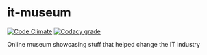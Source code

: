 # it-museum
[![Code Climate](https://img.shields.io/codeclimate/maintainability/project-six/it-museum.svg)](https://codeclimate.com/github/project-six/it-museum)
[![Codacy grade](https://img.shields.io/codacy/grade/3e7c1b830ec4458f970266a47e1fdddb.svg)](https://app.codacy.com/project/NickKaramoff/it-museum/dashboard)

Online museum showcasing stuff that helped change the IT industry
